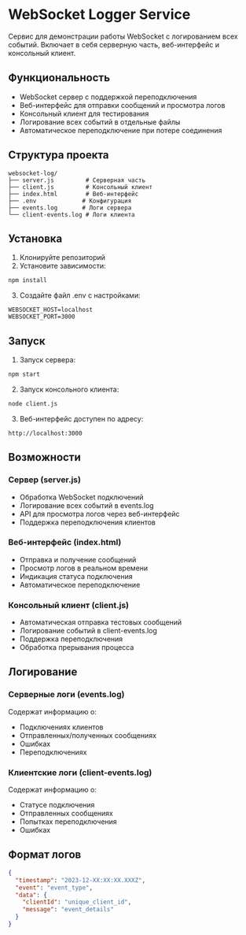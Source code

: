 # WebSocket Logger Service

Сервис для демонстрации работы WebSocket с логированием всех событий. Включает в себя серверную часть, веб-интерфейс и консольный клиент.

## Функциональность

- WebSocket сервер с поддержкой переподключения
- Веб-интерфейс для отправки сообщений и просмотра логов
- Консольный клиент для тестирования
- Логирование всех событий в отдельные файлы
- Автоматическое переподключение при потере соединения

## Структура проекта

```
websocket-log/
├── server.js         # Серверная часть
├── client.js         # Консольный клиент
├── index.html        # Веб-интерфейс
├── .env             # Конфигурация
├── events.log       # Логи сервера
└── client-events.log # Логи клиента
```

## Установка

1. Клонируйте репозиторий
2. Установите зависимости:
```bash
npm install
```
3. Создайте файл .env с настройками:
```env
WEBSOCKET_HOST=localhost
WEBSOCKET_PORT=3000
```

## Запуск

1. Запуск сервера:
```bash
npm start
```

2. Запуск консольного клиента:
```bash
node client.js
```

3. Веб-интерфейс доступен по адресу:
```
http://localhost:3000
```

## Возможности

### Сервер (server.js)
- Обработка WebSocket подключений
- Логирование всех событий в events.log
- API для просмотра логов через веб-интерфейс
- Поддержка переподключения клиентов

### Веб-интерфейс (index.html)
- Отправка и получение сообщений
- Просмотр логов в реальном времени
- Индикация статуса подключения
- Автоматическое переподключение

### Консольный клиент (client.js)
- Автоматическая отправка тестовых сообщений
- Логирование событий в client-events.log
- Поддержка переподключения
- Обработка прерывания процесса

## Логирование

### Серверные логи (events.log)
Содержат информацию о:
- Подключениях клиентов
- Отправленных/полученных сообщениях
- Ошибках
- Переподключениях

### Клиентские логи (client-events.log)
Содержат информацию о:
- Статусе подключения
- Отправленных сообщениях
- Попытках переподключения
- Ошибках

## Формат логов

```json
{
  "timestamp": "2023-12-XX:XX:XX.XXXZ",
  "event": "event_type",
  "data": {
    "clientId": "unique_client_id",
    "message": "event_details"
  }
}
```
